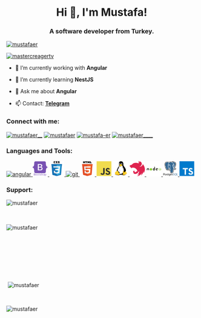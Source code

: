 <h1 align="center">Hi 👋, I'm Mustafa!</h1>
<h3 align="center">A software developer from Turkey.</h3>

<p align="left"> <a href="https://github.com/ryo-ma/github-profile-trophy"><img src="https://github-profile-trophy.vercel.app/?username=mustafaer" alt="mustafaer" /></a> </p>

<p align="left"> <a href="https://twitter.com/mastercreagertv" target="blank"><img src="https://img.shields.io/twitter/follow/mastercreagertv?logo=twitter&style=for-the-badge" alt="mastercreagertv" /></a> </p>

- 🔭 I’m currently working with **Angular**

- 🌱 I’m currently learning **NestJS**

- 💬 Ask me about **Angular**

- 📫 Contact: **[Telegram](https://t.me/mustafaer)**

<h3 align="left">Connect with me:</h3>
<p align="left">
<a href="https://twitter.com/mastercreagertv" target="blank"><img align="center" src="https://raw.githubusercontent.com/rahuldkjain/github-profile-readme-generator/master/src/images/icons/Social/twitter.svg" alt="mustafaer__" height="30" width="40" /></a>
<a href="https://linkedin.com/in/mustafaer" target="blank"><img align="center" src="https://raw.githubusercontent.com/rahuldkjain/github-profile-readme-generator/master/src/images/icons/Social/linked-in-alt.svg" alt="mustafaer" height="30" width="40" /></a>
<a href="https://stackoverflow.com/users/mustafa-er" target="blank"><img align="center" src="https://raw.githubusercontent.com/rahuldkjain/github-profile-readme-generator/master/src/images/icons/Social/stack-overflow.svg" alt="mustafa-er" height="30" width="40" /></a>
<a href="https://instagram.com/mustafaer____" target="blank"><img align="center" src="https://raw.githubusercontent.com/rahuldkjain/github-profile-readme-generator/master/src/images/icons/Social/instagram.svg" alt="mustafaer____" height="30" width="40" /></a>
</p>

<h3 align="left">Languages and Tools:</h3>
<p align="left"> <a href="https://angular.io" target="_blank" rel="noreferrer"> <img src="https://angular.io/assets/images/logos/angular/angular.svg" alt="angular" width="40" height="40"/> </a> <a href="https://getbootstrap.com" target="_blank" rel="noreferrer"> <img src="https://raw.githubusercontent.com/devicons/devicon/master/icons/bootstrap/bootstrap-plain-wordmark.svg" alt="bootstrap" width="40" height="40"/> </a> <a href="https://www.w3schools.com/css/" target="_blank" rel="noreferrer"> <img src="https://raw.githubusercontent.com/devicons/devicon/master/icons/css3/css3-original-wordmark.svg" alt="css3" width="40" height="40"/> </a> <a href="https://git-scm.com/" target="_blank" rel="noreferrer"> <img src="https://www.vectorlogo.zone/logos/git-scm/git-scm-icon.svg" alt="git" width="40" height="40"/> </a> <a href="https://www.w3.org/html/" target="_blank" rel="noreferrer"> <img src="https://raw.githubusercontent.com/devicons/devicon/master/icons/html5/html5-original-wordmark.svg" alt="html5" width="40" height="40"/> </a> <a href="https://developer.mozilla.org/en-US/docs/Web/JavaScript" target="_blank" rel="noreferrer"> <img src="https://raw.githubusercontent.com/devicons/devicon/master/icons/javascript/javascript-original.svg" alt="javascript" width="40" height="40"/> </a> <a href="https://www.linux.org/" target="_blank" rel="noreferrer"> <img src="https://raw.githubusercontent.com/devicons/devicon/master/icons/linux/linux-original.svg" alt="linux" width="40" height="40"/> </a> <a href="https://nestjs.com/" target="_blank" rel="noreferrer"> <img src="https://raw.githubusercontent.com/devicons/devicon/master/icons/nestjs/nestjs-plain.svg" alt="nestjs" width="40" height="40"/> </a> <a href="https://nodejs.org" target="_blank" rel="noreferrer"> <img src="https://raw.githubusercontent.com/devicons/devicon/master/icons/nodejs/nodejs-original-wordmark.svg" alt="nodejs" width="40" height="40"/> </a> <a href="https://www.postgresql.org" target="_blank" rel="noreferrer"> <img src="https://raw.githubusercontent.com/devicons/devicon/master/icons/postgresql/postgresql-original-wordmark.svg" alt="postgresql" width="40" height="40"/> </a> <a href="https://www.typescriptlang.org/" target="_blank" rel="noreferrer"> <img src="https://raw.githubusercontent.com/devicons/devicon/master/icons/typescript/typescript-original.svg" alt="typescript" width="40" height="40"/> </a> </p>


<h3 align="left">Support:</h3>
<p><a href="https://www.buymeacoffee.com/mustafaer"> <img align="left" src="https://cdn.buymeacoffee.com/buttons/v2/default-yellow.png" height="50" width="210" alt="mustafaer" /></a></p><br><br><br>


<p><img align="left" src="https://github-readme-stats.vercel.app/api/top-langs?username=mustafaer&show_icons=true&locale=en&layout=compact" alt="mustafaer" /></p>
<br><br><br><br><br><br><br><br>
<p>&nbsp;<img align="center" src="https://github-readme-stats.vercel.app/api?username=mustafaer&show_icons=true&locale=en" alt="mustafaer" /></p>
<br>
<p><img align="center" src="https://github-readme-streak-stats.herokuapp.com/?user=mustafaer&" alt="mustafaer" /></p>
